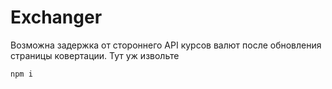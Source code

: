 # Exchanger


Возможна задержка от стороннего API курсов валют после обновления страницы ковертации.
Тут уж извольте   

```
npm i 

```